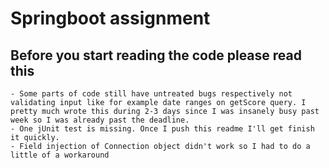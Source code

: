 # Springboot assignment

## Before you start reading the code please read this
```
- Some parts of code still have untreated bugs respectively not validating input like for example date ranges on getScore query. I pretty much wrote this during 2-3 days since I was insanely busy past week so I was already past the deadline.
- One jUnit test is missing. Once I push this readme I'll get finish it quickly.
- Field injection of Connection object didn't work so I had to do a little of a workaround
